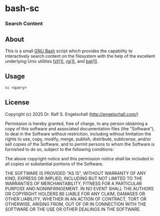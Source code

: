 
bash-sc
=======

### Search Content

About
-----

This is a small [GNU Bash](https://www.gnu.org/software/bash/)
script which provides the capability to interactively search
content on the filesystem with the help of the excellent underlying
Unix utilities [fzf(1)](https://github.com/junegunn/fzf/),
[rg(1)](https://github.com/BurntSushi/ripgrep), and
[bat(1)](https://github.com/sharkdp/bat).

Usage
-----

```
sc <query>
```

License
-------

Copyright (c) 2025 Dr. Ralf S. Engelschall (http://engelschall.com/)

Permission is hereby granted, free of charge, to any person obtaining
a copy of this software and associated documentation files (the
"Software"), to deal in the Software without restriction, including
without limitation the rights to use, copy, modify, merge, publish,
distribute, sublicense, and/or sell copies of the Software, and to
permit persons to whom the Software is furnished to do so, subject to
the following conditions:

The above copyright notice and this permission notice shall be included
in all copies or substantial portions of the Software.

THE SOFTWARE IS PROVIDED "AS IS", WITHOUT WARRANTY OF ANY KIND,
EXPRESS OR IMPLIED, INCLUDING BUT NOT LIMITED TO THE WARRANTIES OF
MERCHANTABILITY, FITNESS FOR A PARTICULAR PURPOSE AND NONINFRINGEMENT.
IN NO EVENT SHALL THE AUTHORS OR COPYRIGHT HOLDERS BE LIABLE FOR ANY
CLAIM, DAMAGES OR OTHER LIABILITY, WHETHER IN AN ACTION OF CONTRACT,
TORT OR OTHERWISE, ARISING FROM, OUT OF OR IN CONNECTION WITH THE
SOFTWARE OR THE USE OR OTHER DEALINGS IN THE SOFTWARE.

